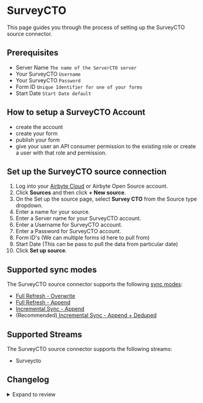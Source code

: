 # SurveyCTO

This page guides you through the process of setting up the SurveyCTO source connector.

## Prerequisites

- Server Name `The name of the ServerCTO server`
- Your SurveyCTO `Username`
- Your SurveyCTO `Password`
- Form ID `Unique Identifier for one of your forms`
- Start Date `Start Date default`

## How to setup a SurveyCTO Account

- create the account
- create your form
- publish your form
- give your user an API consumer permission to the existing role or create a user with that role and permission.

## Set up the SurveyCTO source connection

1. Log into your [Airbyte Cloud](https://cloud.airbyte.com/workspaces) or Airbyte Open Source account.
2. Click **Sources** and then click **+ New source**.
3. On the Set up the source page, select **Survey CTO** from the Source type dropdown.
4. Enter a name for your source.
5. Enter a Server name for your SurveyCTO account.
6. Enter a Username for SurveyCTO account.
7. Enter a Password for SurveyCTO account.
8. Form ID's (We can multiple forms id here to pull from)
9. Start Date (This can be pass to pull the data from particular date)
10. Click **Set up source**.

## Supported sync modes

The SurveyCTO source connector supports the following [sync modes](https://docs.airbyte.com/cloud/core-concepts#connection-sync-modes):

- [Full Refresh - Overwrite](https://docs.airbyte.com/understanding-airbyte/connections/full-refresh-overwrite/)
- [Full Refresh - Append](https://docs.airbyte.com/understanding-airbyte/connections/full-refresh-append)
- [Incremental Sync - Append](https://docs.airbyte.com/understanding-airbyte/connections/incremental-append)
- (Recommended)[ Incremental Sync - Append + Deduped](https://docs.airbyte.com/understanding-airbyte/connections/incremental-append-deduped)

## Supported Streams

The SurveyCTO source connector supports the following streams:

- Surveycto

## Changelog

<details>
  <summary>Expand to review</summary>

| Version | Date       | Pull Request                                             | Subject                    |
| ------- | ---------- | -------------------------------------------------------- | -------------------------- |
| 0.1.12 | 2024-07-20 | [42309](https://github.com/airbytehq/airbyte/pull/42309) | Update dependencies |
| 0.1.11 | 2024-07-13 | [41743](https://github.com/airbytehq/airbyte/pull/41743) | Update dependencies |
| 0.1.10 | 2024-07-10 | [41597](https://github.com/airbytehq/airbyte/pull/41597) | Update dependencies |
| 0.1.9 | 2024-07-09 | [41117](https://github.com/airbytehq/airbyte/pull/41117) | Update dependencies |
| 0.1.8 | 2024-07-06 | [40782](https://github.com/airbytehq/airbyte/pull/40782) | Update dependencies |
| 0.1.7 | 2024-06-26 | [40531](https://github.com/airbytehq/airbyte/pull/40531) | Update dependencies |
| 0.1.6 | 2024-06-25 | [40466](https://github.com/airbytehq/airbyte/pull/40466) | Update dependencies |
| 0.1.5 | 2024-06-22 | [40130](https://github.com/airbytehq/airbyte/pull/40130) | Update dependencies |
| 0.1.4 | 2024-06-04 | [38993](https://github.com/airbytehq/airbyte/pull/38993) | [autopull] Upgrade base image to v1.2.1 |
| 0.1.3 | 2024-05-20 | [38439](https://github.com/airbytehq/airbyte/pull/38439) | [autopull] base image + poetry + up_to_date |
| 0.1.2 | 2023-07-27 | [28512](https://github.com/airbytehq/airbyte/pull/28512) | Added Check Connection |
| 0.1.1 | 2023-04-25 | [24784](https://github.com/airbytehq/airbyte/pull/24784) | Fix incremental sync |
| 0.1.0 | 2022-11-16 | [19371](https://github.com/airbytehq/airbyte/pull/19371) | SurveyCTO Source Connector |

</details>
